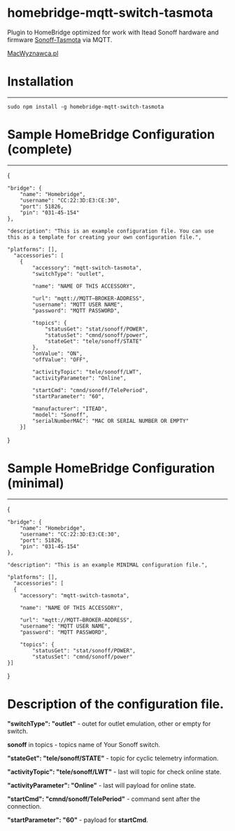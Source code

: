 # homebridge-mqtt-switch-tasmota
Plugin to HomeBridge optimized for work with Itead Sonoff hardware and firmware [Sonoff-Tasmota](https://github.com/arendst/Sonoff-Tasmota) via MQTT.

[MacWyznawca.pl](http://macwyznawca.pl)

# Installation
--------------------
    sudo npm install -g homebridge-mqtt-switch-tasmota

# Sample HomeBridge Configuration (complete)
--------------------

 {

    "bridge": {
        "name": "Homebridge",
        "username": "CC:22:3D:E3:CE:30",
        "port": 51826,
        "pin": "031-45-154"
    },
    
    "description": "This is an example configuration file. You can use this as a template for creating your own configuration file.",

    "platforms": [],
	  "accessories": [
	    {
			"accessory": "mqtt-switch-tasmota",
			"switchType": "outlet",
		
			"name": "NAME OF THIS ACCESSORY",
		
			"url": "mqtt://MQTT–BROKER-ADDRESS",
			"username": "MQTT USER NAME",
			"password": "MQTT PASSWORD",
		
			"topics": {
				"statusGet": "stat/sonoff/POWER",
				"statusSet": "cmnd/sonoff/power",
				"stateGet": "tele/sonoff/STATE"
			},
			"onValue": "ON",
			"offValue": "OFF",
		
			"activityTopic": "tele/sonoff/LWT",
	        "activityParameter": "Online",
        
			"startCmd": "cmnd/sonoff/TelePeriod",
			"startParameter": "60",

			"manufacturer": "ITEAD",
			"model": "Sonoff",
			"serialNumberMAC": "MAC OR SERIAL NUMBER OR EMPTY"
		}]
 }

# Sample HomeBridge Configuration (minimal)
--------------------

{

    "bridge": {
        "name": "Homebridge",
        "username": "CC:22:3D:E3:CE:30",
        "port": 51826,
        "pin": "031-45-154"
    },
    
    "description": "This is an example MINIMAL configuration file.",

    "platforms": [],
	  "accessories": [
	  {
		"accessory": "mqtt-switch-tasmota",
		
		"name": "NAME OF THIS ACCESSORY",
		
		"url": "mqtt://MQTT–BROKER-ADDRESS",
		"username": "MQTT USER NAME",
		"password": "MQTT PASSWORD",
		
		"topics": {
			"statusGet": "stat/sonoff/POWER",
			"statusSet": "cmnd/sonoff/power"
    }]
 }

# Description of the configuration file.

**"switchType": "outlet"** - outet for outlet emulation, other or empty for switch.

**sonoff** in topics - topics name of Your Sonoff switch.

**"stateGet": "tele/sonoff/STATE"** - topic for cyclic telemetry information.

**"activityTopic": "tele/sonoff/LWT"** - last will topic for check online state.

**"activityParameter": "Online"** - last will payload for online state.

**"startCmd": "cmnd/sonoff/TelePeriod"** -  command sent after the connection.

**"startParameter": "60"** - payload for **startCmd**.

